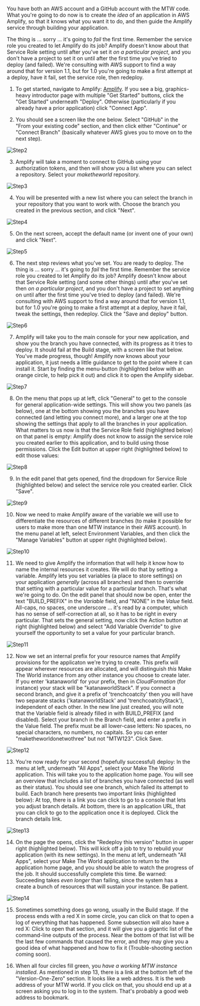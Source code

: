 You have both an AWS account and a GitHub account with the MTW code.  What you're going to do now is to create the *idea* of an application in
AWS Amplify, so that it knows what you want it to do, and then guide the Amplify service through building your application.

The thing is ... sorry ... it's going to *fail* the first time.  Remember the service role you created to let Amplify do its job?  Amplify doesn't know
about that Service Role setting until after you've set it *on a particular project*, and you don't have a project to set it on until after the first time
you've tried to deploy (and failed).  We're consulting with AWS support to find a way around that for version 1.1, but for 1.0 you're going to make a
first attempt at a deploy, have it fail, set the service role, then redeploy.

1. To get started, navigate to Amplify: [Amplify](https://console.aws.amazon.com/amplify/).  If you see a big, graphics-heavy introductor page with multiple "Get Started" buttons, click the "Get Started" underneath "Deploy".  Otherwise (particularly if you already have a prior application) click "Connect App".

2. You should see a screen like the one below.  Select "GitHub" in the "From your existing code" section, and then click either "Continue" or "Connect Branch" (basically
whatever AWS gives you to move on to the next step).

![Step2](Step2.png)

3. Amplify will take a moment to connect to GitHub using your authorization tokens, and then will show you a list where you can select a repository.
Select your *maketheworld* repository.

![Step3](Step3.png)

4. You will be presented with a new list where you can select the branch in your repository that you want to work with.  Choose the branch you created
in the previous section, and click "Next".

![Step4](Step4.png)

5. On the next screen, accept the default name (or invent one of your own) and click "Next".

![Step5](Step5.png)

6. The next step reviews what you've set.  You are ready to deploy.  The thing is ... sorry ... it's going to *fail* the first time.  Remember the service
role you created to let Amplify do its job?  Amplify doesn't know about that Service Role setting (and some other things) until after you've set then
*on a particular project*, and you don't have a project to set anything on until after the first time you've tried to deploy (and failed).  We're
consulting with AWS support to find a way around that for version 1.1, but for 1.0 you're going to make a first attempt at a deploy, have it fail,
tweak the settings, then redeploy.  Click the "Save and deploy" button.

![Step6](Step6.png)

7. Amplify will take you to the main console for your new application, and show you the branch you have connected, with its progress as it tries to
deploy.  It should fail at the Build stage, with a screen like that below.  You've made progress, though!  Amplify now knows about your application, it
just needs a little guidance to get to the point where it can install it.  Start by finding the menu-button (highlighted below with an orange circle, to help pick it out)
and click it to open the Amplify sidebar.

![Step7](Step7.png)

8. On the menu that pops up at left, click "General" to get to the console for general application-wide settings.  This will show you two panels (as below),
one at the bottom showing you the branches you have connected (and letting you connect more), and a larger one at the top showing the settings that apply to
all the branches in your application.  What matters to us now is that the Service Role field (highlighted below) on that panel is empty:  Amplify does not know to assign the
service role you created earlier to this application, and to build using those permissions.  Click the Edit button at upper right (highlighted below) to edit
those values:

![Step8](Step8.png)

9. In the edit panel that gets opened, find the dropdown for Service Role (highlighted below) and select the service role you created earlier.  Click "Save".

![Step9](Step9.png)

10.  Now we need to make Amplify aware of the variable we will use to differentiate the resources of different branches (to make it possible for users to
make more than one MTW instance in their AWS account).  In the menu panel at left, select Environment Variables, and then click the "Manage Variables" button
at upper right (highlighted below).

![Step10](Step10.png)

11. We need to give Amplify the information that will help it know how to name the internal resources it creates.  We will do that by setting a variable.
Amplify lets you set variables (a place to store settings) on your application *generally* (across all branches) and then to override that setting with
a particular value for a particular branch.  That's what we're going to do.  On the edit panel that should now be open, enter the text "BUILD_PREFIX" in
the *Variable* field, and "NONE" in the *Value* field.  All-caps, no spaces, one underscore ... it's read by a computer, which has no sense of self-correction
at all, so it has to be right in every particular.  That sets the general setting, now click the Action button at right (highlighted below) and select
"Add Variable Override" to give yourself the opportunity to set a value for your particular branch.

![Step11](Step11.png)

12. Now we set an internal prefix for your resource names that Amplify provisions for the applicaton we're trying to create.  This prefix will appear
wherever resources are allocated, and will distinguish *this* Make The World instance from any other instance you choose to create later.
If you enter 'katanaworld' for your prefix, then in *CloudFormation* (for instance) your stack will be "katanaworldStack".  If you connect a second
branch, and give it a prefix of 'trenchcoatcity' then you will have two separate stacks ('katanaworldStack' and 'trenchcoatcityStack'),
independent of each other.  In the new line just created, you will note that the Variable field is already filled in with BUILD_PREFIX (and disabled).  Select
your branch in the Branch field, and enter a prefix in the Value field.  The prefix must be all lower-case letters:  No spaces, no special characters, no
numbers, no capitals.  So you can enter "maketheworldonetwothree" but not "MTW123".  Click Save.

![Step12](Step12.png)

13. You're now ready for your second (hopefully successful) deploy:  In the menu at left, underneath "All Apps", select your Make The World application.  This will
take you to the application home page.  You will see an overview that includes a list of branches you have connected (as well as their status).  You should see one
branch, which failed its attempt to build.  Each branch here presents two important links (highlighted below):  At top, there is a link you can click to go to a
console that lets you adjust branch details.  At bottom, there is an application URL, that you can click to go to the application once it is deployed.  Click the
branch details link.

![Step13](Step13.png)

14. On the page the opens, click the "Redeploy this version" button in upper right (highlighted below).  This will kick off a job to try to rebuild your
application (with its new settings).  In the menu at left, underneath "All Apps", select your Make The World application to return to the application home
page, and you should be able to watch the progress of the job.  It should successfully complete this time.  Be warned:  Succeeding takes *even longer* than
failing, since the system has a create a bunch of resources that will sustain your instance.  Be patient.

![Step14](Step14.png)

15. Sometimes something does go wrong, usually in the Build stage.  If the process ends with a red X in some circle, you can click on that to open
a log of everything that has happened.  Some subsection will also have a red X:  Click to open that section, and it will give you a gigantic list of the
command-line outputs of the process.  Near the bottom of that list will be the last few commands that caused the error, and they may give you a good idea of
what happened and how to fix it (Trouble-shooting section coming soon).

16. When all four circles fill green, you *have a working MTW instance installed*.  As mentioned in step 13, there is a link at the bottom left of the "Version-One-Zero"
section.  It looks like a web address.  It is the web address of your MTW world.  If you click on that, you should end up at a screen asking you to log in to the
system.  That's probably a good web address to bookmark.
